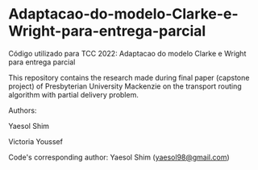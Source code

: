 # Adaptacao-do-modelo-Clarke-e-Wright-para-entrega-parcial
Código utilizado para TCC 2022: Adaptacao do modelo Clarke e Wright para entrega parcial

This repository contains the research made during final paper (capstone project) of Presbyterian University Mackenzie on the transport routing algorithm with partial delivery problem.




Authors:

Yaesol Shim

Victoria Youssef

Code's corresponding author: Yaesol Shim (yaesol98@gmail.com)
